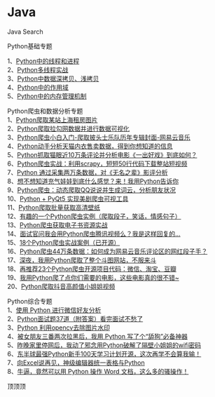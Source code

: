 # Java

Java Search

Python基础专题   

1、[Python中的线程和进程](https://mp.weixin.qq.com/s?__biz=MzUyMTAzMzYzMw==&mid=2247483923&idx=1&sn=36d4f165912397b72f73c389a7f34c7a&chksm=f9e000ddce9789cb9b55cbac24f6c6567dbde8f4663d0dd98bb96ae0acb960f82080bc99d21e&token=1133047752&lang=zh_CN&scene=21#wechat_redirect)  
2、[Python多线程实战](https://mp.weixin.qq.com/s?__biz=MzUyMTAzMzYzMw==&mid=2247483928&idx=1&sn=cd5934c04cb0608576faa134c1e94352&chksm=f9e000d6ce9789c001d3984e718273510696e3d1bfe60af8433f1534b860a7a2451a33aaf279&token=1133047752&lang=zh_CN&scene=21#wechat_redirect)  
3、[Python中数据深拷贝、浅拷贝](https://mp.weixin.qq.com/s?__biz=MzUyMTAzMzYzMw==&mid=2247483947&idx=1&sn=a935167342b44402a837c0c878930f0c&chksm=f9e000e5ce9789f3bd4ab63b6dcdfebed987be73fc8709d5fd49c99de245d1de37fea25edca4&token=1133047752&lang=zh_CN&scene=21#wechat_redirect)  
4、[Python中的作用域](https://mp.weixin.qq.com/s?__biz=MzUyMTAzMzYzMw==&mid=2247483960&idx=1&sn=a722c0f53a543838ab955fc67470c23c&chksm=f9e000f6ce9789e05991a3302ffefe7b0fb80482314b0bcf987fe2a072c9df74d172f2a7bc7d&token=1133047752&lang=zh_CN&scene=21#wechat_redirect)  
5、[Python中的内存管理机制](https://mp.weixin.qq.com/s?__biz=MzUyMTAzMzYzMw==&mid=2247483972&idx=1&sn=b3ec8e796437d52ead28948155cb7e99&chksm=f9e0008ace97899ca0c1e64178b4ec912460114e1c84051909e85ec26869fbdc5465996933cd&token=1133047752&lang=zh_CN&scene=21#wechat_redirect)  

Python爬虫和数据分析专题  
1、[Python爬取某站上海租房图片](https://mp.weixin.qq.com/s?__biz=MzUyMTAzMzYzMw==&mid=2247483939&idx=1&sn=62f2494206af7d9041dbbd8381482b2f&chksm=f9e000edce9789fbcfbd2a0bbca3da7182f6a76ddfbb679991b6896e7bd59540ac223c129857&token=1133047752&lang=zh_CN&scene=21#wechat_redirect)  
2、[Python爬取拉勾网数据并进行数据可视化](https://mp.weixin.qq.com/s?__biz=MzUyMTAzMzYzMw==&mid=2247483987&idx=1&sn=f17372d9cbdb1b5892aa2317b2340dbf&chksm=f9e0009dce97898b59abaceda95125a519a5a2798ce27a9fe07902bc6baa5c3475930b0c040e&token=1133047752&lang=zh_CN&scene=21#wechat_redirect)  
3、[Python爬虫小白入门-爬取披头士乐队历年专辑封面-网易云音乐](https://mp.weixin.qq.com/s?__biz=MzUyMTAzMzYzMw==&mid=2247484059&idx=1&sn=7f744153c6b306046b5912594f6f60e6&chksm=f9e00055ce978943d78203e42a2613308c6891ca236033061380264085ac835c6f5796ff486d&token=1133047752&lang=zh_CN&scene=21#wechat_redirect)  
4、[Python动手分析天猫内衣售卖数据，得到你想知道的信息](https://mp.weixin.qq.com/s?__biz=MzI2OTQxMTM4OQ==&mid=2247489891&idx=2&sn=ab909c05dcb22aea0b4859165e1da341&chksm=eae1ec31dd966527afe4f7d7e7b53f47d5eefd1c62bab8c53c207f2ebb2c870f909f2d95a740&token=684884169&lang=zh_CN&scene=21#wechat_redirect)  
5、[Python抓取猫眼近10万条评论并分析电影《一出好戏》到底如何？](https://mp.weixin.qq.com/s?__biz=MzUyMTAzMzYzMw==&mid=2247484090&idx=1&sn=e5021dbdf7863775e5c69988d2591d42&chksm=f9e00074ce9789620b9df7e7a29b7ceb8dd5192407e2addd67c13690286b212e79956d1e16c1&token=1133047752&lang=zh_CN&scene=21#wechat_redirect)  
6、[Python爬虫实战：利用scrapy，短短50行代码下载整站短视频](https://mp.weixin.qq.com/s?__biz=MzUyMTAzMzYzMw==&mid=2247484110&idx=1&sn=e17cdc08f3022bc6936dc67bd977a158&chksm=f9e00000ce978916fef4a154a89b25299bad8769a3f2005e0d86dc5630228f7680348f08952b&token=1133047752&lang=zh_CN&scene=21#wechat_redirect)  
7、[Python 通过采集两万条数据，对《无名之辈》影评分析](https://mp.weixin.qq.com/s?__biz=MzUyMTAzMzYzMw==&mid=2247484123&idx=1&sn=7acfd441f88ba3e4f7bf1b9e9e5cc8c7&chksm=f9e00015ce97890382c53416e0830cab08303390a8d4207cb1f8aadff0440bd747cff3fc38a5&token=1133047752&lang=zh_CN&scene=21#wechat_redirect)  
8、[想不想知道充气娃娃到底什么感觉？来！我用Python告诉你](https://mp.weixin.qq.com/s?__biz=MzUyMTAzMzYzMw==&mid=2247484145&idx=1&sn=5a46ad14bce458e31d998d0f1caa1d6a&chksm=f9e0003fce978929bd41b970cfd28c86103f2b281e0ad3ba2eb50576db9961c5386c35c5cb55&token=1133047752&lang=zh_CN&scene=21#wechat_redirect)  
9、[Python爬虫：动态爬取QQ说说并生成词云，分析朋友状况](https://mp.weixin.qq.com/s?__biz=MzUyMTAzMzYzMw==&mid=2247484152&idx=1&sn=b0b52ae0893a2ec5002c86351b5f0930&chksm=f9e00036ce978920e6305d539c5c4a3f761f12e9b13d3c4cb47e1f0a5603e3a7d96d701d5afc&token=1133047752&lang=zh_CN&scene=21#wechat_redirect)  
10、[Python + PyQt5 实现美剧爬虫可视工具](https://mp.weixin.qq.com/s?__biz=MzUyMTAzMzYzMw==&mid=2247484176&idx=1&sn=ae807bb58cf150798a7cf9543d889bed&chksm=f9e001dece9788c87be90779e79fc352d2234ff5719ef9c1d482fb1de6512982d1dc83de06df&token=1133047752&lang=zh_CN&scene=21#wechat_redirect)  
11、[Python爬取批量获取高清壁纸](https://mp.weixin.qq.com/s?__biz=MzUyMTAzMzYzMw==&mid=2247484192&idx=1&sn=941e196504a8787e7368fa32e3b8ab2b&chksm=f9e001eece9788f85343750b9572436a576374cca36f0c32a3744fa55b04fbea48066497879a&token=1133047752&lang=zh_CN&scene=21#wechat_redirect)  
12、[有趣的一个Python爬虫实例（爬取段子，笑话，情感句子）](https://mp.weixin.qq.com/s?__biz=MzUyMTAzMzYzMw==&mid=2247484201&idx=1&sn=7056e44f9a156503f4b6651bc232aecc&chksm=f9e001e7ce9788f15df4c90ecb053b8207e203fc5bbb873e8b861bf762c57430233dd259e4ff&token=1133047752&lang=zh_CN&scene=21#wechat_redirect)  
13、[Python爬虫获取电子书资源实战](https://mp.weixin.qq.com/s?__biz=MzUyMTAzMzYzMw==&mid=2247484214&idx=1&sn=f25b95cafeede83b296f369933c1b1b5&chksm=f9e001f8ce9788eea615fca0f97dbea4f910d21687db80570d4d3187ed21e14b5018b36e9f29&token=1133047752&lang=zh_CN&scene=21#wechat_redirect)  
14、[面试官问我会用Python爬虫腾讯视频么？我是这样回复的...](https://mp.weixin.qq.com/s?__biz=MzUyMTAzMzYzMw==&mid=2247484226&idx=1&sn=c99d4cd599269d57c4ee0d396629dcad&chksm=f9e0018cce97889a1a04078958c454fd7478e6717c6f45c2a60f2bb70de89189d95272f05e42&token=1133047752&lang=zh_CN&scene=21#wechat_redirect)  
15、[18个Python爬虫实战案例（已开源）](https://mp.weixin.qq.com/s?__biz=MzUyMTAzMzYzMw==&mid=2247484231&idx=1&sn=87a2a1dad60f3786b0dc337fc5f3f84d&chksm=f9e00189ce97889f259333f9b81df6ddce5df1adfcb6bfc67fdbb58ca7ab1eb2fca8ef6cb4cf&token=1133047752&lang=zh_CN&scene=21#wechat_redirect)  
16、[Python爬虫44万条数据：如何成为网易云音乐评论区的网红段子手？](https://mp.weixin.qq.com/s?__biz=MzUyMTAzMzYzMw==&mid=2247484234&idx=1&sn=d121bd34403565f4c6e0e321bf825d2c&chksm=f9e00184ce978892d9e81616849c69b361b8b37986b006ba8b7b964315aa5d1f7a1ce0049d94&token=1133047752&lang=zh_CN&scene=21#wechat_redirect)  
17、[深夜，我用Python爬取了整个斗图网站，不服来斗](https://mp.weixin.qq.com/s?__biz=MzUyMTAzMzYzMw==&mid=2247484242&idx=1&sn=e9fedb6a670915fdaf4b975669ac729f&chksm=f9e0019cce97888a9c4861644fb6456655fd8e6f9008e07bff4324d0fff0fcbc9555f5662255&token=1133047752&lang=zh_CN&scene=21#wechat_redirect)  
18、[再推荐23个Python爬虫开源项目代码：微信、淘宝、豆瓣](https://mp.weixin.qq.com/s?__biz=MzUyMTAzMzYzMw==&mid=2247484247&idx=1&sn=40b6869efb92cdba2b5375c73a02abc8&chksm=f9e00199ce97888faa8a029ed7d4af2bf391ffd00fd225a8ed43363be7ac152592459510b0e1&token=1133047752&lang=zh_CN&scene=21#wechat_redirect)  
19、[我用Python爬了点你们需要的电影，这些电影真的很不错~](https://mp.weixin.qq.com/s?__biz=MzUyMTAzMzYzMw==&mid=2247484250&idx=1&sn=050254cf65de74614603e3103ff22807&chksm=f9e00194ce9788820eb898e030daf4ee23ae09c03e2107419beb414ff38cbf107713961710fc&token=1133047752&lang=zh_CN&scene=21#wechat_redirect)  
20、[Python爬取抖音高颜值小姐姐视频](https://mp.weixin.qq.com/s?__biz=MzUyMTAzMzYzMw==&mid=2247484252&idx=1&sn=19728a07eaa38ba36dba3d373c0dc9a9&chksm=f9e00192ce97888480b181f78e71ee3da0706641cdaea4322c1b298756ad2f313e118ead9098&token=1133047752&lang=zh_CN&scene=21#wechat_redirect)  

Python综合专题  
1、[使用 Python 进行微信好友分析](https://mp.weixin.qq.com/s?__biz=MzUyMTAzMzYzMw==&mid=2247483900&idx=1&sn=03e015480036d1f802f30fc427f3fd37&chksm=f9e00332ce978a2433eaf993a083d892709d953787f2d17b50e30aabc268dfc4ed31ac6b7bbf&token=1133047752&lang=zh_CN&scene=21#wechat_redirect)  
2、[Python面试题37道（附答案）看完面试不愁了](https://mp.weixin.qq.com/s?__biz=MzUyMTAzMzYzMw==&mid=2247483992&idx=1&sn=10b460d819ad36ebe73dfcd6e4973689&chksm=f9e00096ce978980761c6c1a6bdf4c15111bd4127daa92e874946185c77c53967243bef558e1&token=1133047752&lang=zh_CN&scene=21#wechat_redirect)  
3、[Python 利用opencv去除图片水印](https://mp.weixin.qq.com/s?__biz=MzUyMTAzMzYzMw==&mid=2247484002&idx=1&sn=524b929db11b102f338396bd63e3ba7b&chksm=f9e000acce9789ba96ee6925ce20f931f2872ab1481f58a14e0ab16f1b19c8a8be003079eb98&token=1133047752&lang=zh_CN&scene=21#wechat_redirect)  
4、[被女朋友三番两次拉黑后，我用 Python 写了个“舔狗”必备神器](https://mp.weixin.qq.com/s?__biz=MzUyMTAzMzYzMw==&mid=2247484132&idx=1&sn=76611000c8a69bf90aa86b73199f8870&chksm=f9e0002ace97893c0ddb5d0efd6d40ca794162ac5b639910335dffa37e8b97ce440859d49bd5&token=1133047752&lang=zh_CN&scene=21#wechat_redirect)  
5、[昨晚家里停网后，我动了邪念用Python破解了隔壁小姐姐的wifi密码](https://mp.weixin.qq.com/s?__biz=MzUyMTAzMzYzMw==&mid=2247484219&idx=1&sn=a13bd2abe4cead0f2d810e98c0c728e1&chksm=f9e001f5ce9788e367616ed05efd15405da7ffd207fc46b28596721ab53c78ba3bb68acee580&token=1133047752&lang=zh_CN&scene=21#wechat_redirect)  
6、[东半球最强Python新手100天学习计划开源，这次再学不会算我输！](https://mp.weixin.qq.com/s?__biz=MzUyMTAzMzYzMw==&mid=2247484256&idx=1&sn=b3ac5836875d46fed94bc0298cb7c075&chksm=f9e001aece9788b876199db0f085ceddf3799f62ffeb239b957f28e5a655e777233d2a937dab&token=1133047752&lang=zh_CN&scene=21#wechat_redirect)  
7、[向Excel说再见，神级编辑器统一表格与Python](https://mp.weixin.qq.com/s?__biz=MzUyMTAzMzYzMw==&mid=2247484259&idx=1&sn=e975769abf4341c2ca5b0ee2fe3165f9&chksm=f9e001adce9788bbffe4e606764f6cec96ebf35cbe34e86ed44a3cdc80e748c7a00512c3a979&token=1133047752&lang=zh_CN&scene=21#wechat_redirect)  
8、[牛逼，竟然可以用 Python 操作 Word 文档，这么多的骚操作！](https://mp.weixin.qq.com/s?__biz=MzUyMTAzMzYzMw==&mid=2247484261&idx=1&sn=ab78a286fb59e1bf13b4e4a26d153472&chksm=f9e001abce9788bde513f81f7c61127706e0151ec701fb65902dcdd10824f4d72c111e3d4cc4&token=1133047752&lang=zh_CN&scene=21#wechat_redirect)  



顶顶顶